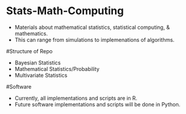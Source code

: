 # Stats-Math-Computing

- Materials about mathematical statistics, statistical computing, & mathematics. 
- This can range from simulations to implemenations of algorithms. 

#Structure of Repo

- Bayesian Statistics
- Mathematical Statistics/Probability
- Multivariate Statistics

#Software
- Currently, all implementations and scripts are in R.
- Future software implementations and scripts will be done in Python.
